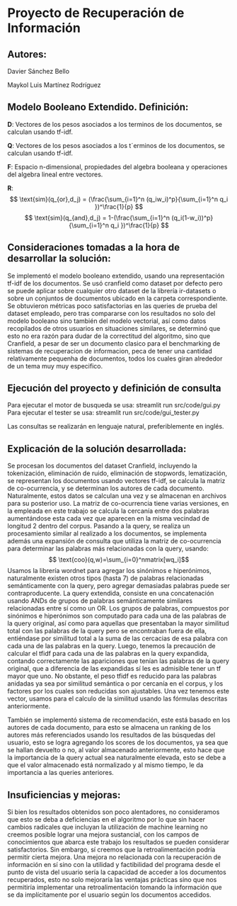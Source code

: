 # Proyecto de Recuperación de Información

## Autores:
Davier Sánchez Bello

Maykol Luis Martínez Rodríguez

## Modelo Booleano Extendido. Definición:
**D**: Vectores de los pesos asociados a los terminos de los documentos, se calculan usando tf-idf.

**Q**: Vectores de los pesos asociados a los tˊerminos de los documentos, se calculan usando tf-idf.

**F**: Espacio n-dimensional, propiedades del algebra booleana y operaciones del algebra lineal entre vectores.

**R**:$$ \text{sim}(q_{or},d_j) = (\frac{\sum_{i=1}^n (q_iw_i)^p}{\sum_{i=1}^n q_i })^\frac{1}{p} $$
$$ \text{sim}(q_{and},d_j) = 1-(\frac{\sum_{i=1}^n (q_i(1-w_i))^p}{\sum_{i=1}^n q_i })^\frac{1}{p} $$

## Consideraciones tomadas a la hora de desarrollar la solución:
Se implementó el modelo booleano extendido, usando una representación tf-idf de los documentos. Se usó cranfield como dataset por defecto pero se puede aplicar sobre cualquier otro dataset de la librería ir-datasets o sobre un conjuntos de documentos ubicado en la carpeta correspondiente. Se obtuvieron métricas poco satisfactorias en las queries de prueba del dataset empleado, pero tras compararse con los resultados no solo del modelo booleano sino también del modelo vectorial, así como datos recopilados de otros usuarios en situaciones similares, se determinó que esto no era razón para dudar de la correctitud del algoritmo, sino que Cranfield, a pesar de ser un documento clasico para el benchmarking de sistemas de recuperacion de informacion, peca de tener una cantidad relativamente pequenha de documentos, todos los cuales giran alrededor de un tema muy muy especifico.

## Ejecución del proyecto y definición de consulta
Para ejecutar el motor de busqueda se usa:
streamlit run src/code/gui.py
Para ejecutar el tester se usa:
streamlit run src/code/gui_tester.py

Las consultas se realizarán en lenguaje natural, preferiblemente en inglés.
## Explicación de la solución desarrollada:
Se procesan los documentos del dataset Cranfield, incluyendo la tokenización, eliminación de ruido, eliminación de stopwords, lematización, se representan los documentos usando vectores tf-idf, se calcula la matriz de co-ocurrencia, y se determinan los autores de cada documento. 
Naturalmente, estos datos se calculan una vez y se almacenan en archivos para su posterior uso. 
La matriz de co-ocurrencia tiene varias versiones, en la empleada en este trabajo se calcula la cercanía entre dos palabras aumentándose esta cada vez que aparecen en la misma vecindad de longitud 2 dentro del corpus. 
Pasando a la query, se realiza un procesamiento similar al realizado a los documentos, se implementa además una expansión de consulta que utiliza la matriz de co-ocurrencia para determinar las palabras más relacionadas con la query, usando:
$$ \text{coo}(q,w)=\sum_{i=0}^nmatrix[wq_i]$$
Usamos la librería wordnet para agregar los sinónimos e hiperónimos, naturalmente existen otros tipos (hasta 7) de palabras relacionadas semánticamente con la query, pero agregar demasiadas palabras puede ser contraproducente. La query extendida, consiste en una concatenación usando ANDs de grupos de palabras semánticamente similares relacionadas entre sí como un OR. Los grupos de palabras, compuestos por sinónimos e hiperónimos son computado para cada una de las palabras de la query original, así como para aquellas que presentaban la mayor similitud total con las palabras de la query pero se encontraban fuera de ella, entiéndase por similitud total a la suma de las cercacias de esa palabra con cada una de las palabras en la query. Luego, tenemos la precaución de calcular el tfidf para cada una de las palabras en la query expandida, contando correctamente las apariciones que tenían las palabras de la query original, que a diferencia de las expandidas sí les es admisible tener un tf mayor que uno. No obstante, el peso tfidf es reducido para las palabras anidadas ya sea por similitud semántica o por cercanía en el corpus, y los factores por los cuales son reducidas son ajustables. Una vez tenemos este vector, usamos para el calculo de la similitud usando las fórmulas descritas anteriormente.

También se implementó sistema de recomendación, este está basado en los autores de cada documento, para esto se almacena un ranking de los autores más referenciados usando los resultados de las búsquedas del usuario, esto se logra agregando los scores de los documentos, ya sea que se hallan devuelto o no, al valor almacenado anteriormente, esto hace que la importancia de la query actual sea naturalmente elevada, esto se debe a que el valor almacenado está normalizado y al mismo tiempo, le da importancia a las queries anteriores.

## Insuficiencias y mejoras:
Si bien los resultados obtenidos son poco alentadores, no consideramos que esto se deba a deficiencias en el algoritmo por lo que sin hacer cambios radicales que incluyan la utilización de machine learning no creemos posible lograr una mejora sustancial, con los campos de conocimientos que abarca este trabajo los resultados se pueden considerar satisfactorios. Sin embargo, sí creemos que la retroalimentación podría permitir cierta mejora. Una mejora no relacionada con la recuperación de información en sí sino con la utilidad y factibilidad del programa desde el punto de vista del usuario sería la capacidad de acceder a los documentos recuperados, esto no solo mejoraría las ventajas prácticas sino que nos permitiría implementar una retroalimentación tomando la información que se da implícitamente por el usuario según los documentos accedidos.

